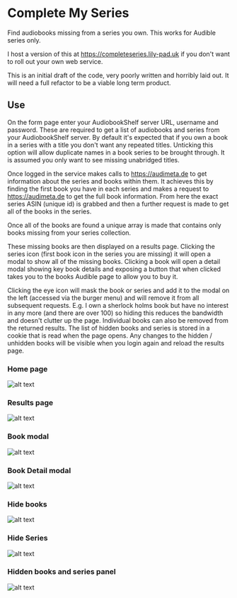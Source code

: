 # Complete My Series
Find audiobooks missing from a series you own. This works for Audible series only.

I host a version of this at https://completeseries.lily-pad.uk if you don't want to roll out your own web service.

This is an initial draft of the code, very poorly written and horribly laid out. It will need a full refactor to be a viable long term product.

## Use
On the form page enter your AudiobookShelf server URL, username and password. These are required to get a list of audiobooks and series from your AudiobookShelf server.
By default it's expected that if you own a book in a series with a title you don't want any repeated titles. Unticking this option will allow duplicate names in a book series to be brought through.
It is assumed you only want to see missing unabridged titles.

Once logged in the service makes calls to https://audimeta.de to get information about the series and books within them. It achieves this by finding the first book you have in each series and makes a request to https://audimeta.de to get the full book information. From here the exact series ASIN (unique id) is grabbed and then a further request is made to get all of the books in the series.

Once all of the books are found a unique array is made that contains only books missing from your series collection.

These missing books are then displayed on a results page. Clicking the series icon (first book icon in the series you are missing) it will open a modal to show all of the missing books. Clicking a book will open a detail modal showing key book details and exposing a button that when clicked takes you to the books Audible page to allow you to buy it.

Clicking the eye icon will mask the book or series and add it to the modal on the left (accessed via the burger menu) and will remove it from all subsequent requests. E.g. I own a sherlock holms book but have no interest in any more (and there are over 100) so hiding this reduces the bandwidth and doesn't clutter up the page. 
Individual books can also be removed from the returned results.
The list of hidden books and series is stored in a cookie that is read when the page opens.
Any changes to the hidden / unhidden books will be visible when you login again and reload the results page.

### Home page
![alt text](https://raw.githubusercontent.com/xFrieDSpuDx/completeseries/refs/heads/main/ExampleImages/HomePage.png)
### Results page
![alt text](https://raw.githubusercontent.com/xFrieDSpuDx/completeseries/refs/heads/main/ExampleImages/ResultsPage.png)
### Book modal
![alt text](https://raw.githubusercontent.com/xFrieDSpuDx/completeseries/refs/heads/main/ExampleImages/BooksModal.png)
### Book Detail modal
![alt text](https://raw.githubusercontent.com/xFrieDSpuDx/completeseries/refs/heads/main/ExampleImages/BookDetails.png)
### Hide books
![alt text](https://raw.githubusercontent.com/xFrieDSpuDx/completeseries/refs/heads/main/ExampleImages/HideBooks.png)
### Hide Series
![alt text](https://raw.githubusercontent.com/xFrieDSpuDx/completeseries/refs/heads/main/ExampleImages/HideSeries.png)
### Hidden books and series panel
![alt text](https://raw.githubusercontent.com/xFrieDSpuDx/completeseries/refs/heads/main/ExampleImages/HiddenBooksAndSeries.png)
